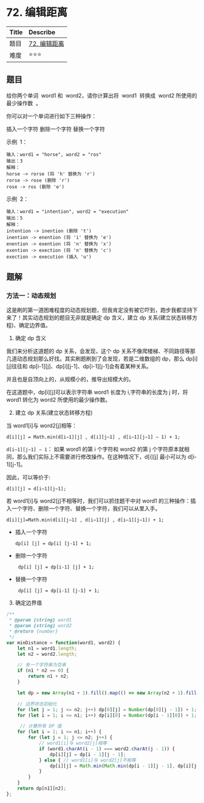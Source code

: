 # 72. 编辑距离

| Title | Describe                                                        |
| :---- | :-------------------------------------------------------------- |
| 题目  | [72. 编辑距离](https://leetcode-cn.com/problems/edit-distance/) |
| 难度  | ⭐⭐⭐                                                          |

## 题目

给你两个单词  word1 和  word2，请你计算出将  word1  转换成  word2 所使用的最少操作数  。

你可以对一个单词进行如下三种操作：

插入一个字符
删除一个字符
替换一个字符

示例  1：

```
输入：word1 = "horse", word2 = "ros"
输出：3
解释：
horse -> rorse (将 'h' 替换为 'r')
rorse -> rose (删除 'r')
rose -> ros (删除 'e')
```

示例  2：

```
输入：word1 = "intention", word2 = "execution"
输出：5
解释：
intention -> inention (删除 't')
inention -> enention (将 'i' 替换为 'e')
enention -> exention (将 'n' 替换为 'x')
exention -> exection (将 'n' 替换为 'c')
exection -> execution (插入 'u')
```

## 题解

### 方法一：动态规划

这是刷的第一道困难程度的动态规划题，但我肯定没有被它吓到，跑步我都坚持下来了！其实动态规划的题目无非就是确定 dp 含义，建立 dp 关系(建立状态转移方程)、确定边界值。

1. 确定 dp 含义

我们来分析这道题的 dp 关系，会发现，这个 dp 关系不像爬楼梯、不同路径等那几道动态规划那么好找。其实刷题刷到了会发现，若是二维数组的 dp，那么 dp[i][j]往往和 dp[i-1][j]、dp[i][j-1]、dp[i-1][j-1]会有着某种关系。

并且也是自顶向上的，从规模小的，推导出规模大的。

在这道题中，dp[i][j]可以表示字符串 word1 长度为 i,字符串的长度为 j 时，将 word1 转化为 word2 所使用的最少操作数。

2. 建立 dp 关系(建立状态转移方程)

当 word1[i]与 word2[j]相等：

```
d[i][j] = Math.min(d[i−1][j] , d[i][j−1] , d[i−1][j−1] − 1) + 1;
```

 `d[i−1][j−1] − 1`：
如果 word1 的第 i 个字符和 word2 的第 j 个字符原本就相同，那么我们实际上不需要进行修改操作。在这种情况下，d[i][j] 最小可以为 d[i-1][j-1]。

因此，可以等价于:

```
d[i][j] = d[i−1][j−1];
```

若 word1[i]与 word2[j]不相等时，我们可以抓住题干中对 word1 的三种操作：插入一个字符、删除一个字符、替换一个字符，我们可以从里入手。

```
d[i][j]=Math.min(d[i][j−1] , d[i−1][j] , d[i−1][j−1]) + 1;
```

- 插入一个字符

  ```
  dp[i] [j] = dp[i] [j-1] + 1;
  ```

- 删除一个字符

  ```
   dp[i] [j] = dp[i-1] [j] + 1;
  ```

- 替换一个字符

  ```
   dp[i] [j] = dp[i-1] [j-1] + 1;
  ```

3. 确定边界值

```javascript
/**
 * @param {string} word1
 * @param {string} word2
 * @return {number}
 */
var minDistance = function(word1, word2) {
    let n1 = word1.length;
    let n2 = word2.length;

    // 有一个字符串为空串
    if (n1 * n2 == 0) {
        return n1 + n2;
    }

    let dp = new Array(n1 + 1).fill().map(() => new Array(n2 + 1).fill([]));

    // 边界状态初始化
    for (let j = 1; j <= n2; j++) dp[0][j] = Number(dp[0][j - 1]) + 1;
    for (let i = 1; i <= n1; i++) dp[i][0] = Number(dp[i - 1][0]) + 1;

     // 计算所有 DP 值
    for (let i = 1; i <= n1; i++) {
        for (let j = 1; j <= n2; j++) {
            // word1[i]与 word2[j]相等
            if (word1.charAt(i - 1) === word2.charAt(j - 1)) {
                dp[i][j] = dp[i - 1][j - 1];
            } else { // word1[i]与 word2[j]不相等
                dp[i][j] = Math.min(Math.min(dp[i - 1][j - 1], dp[i][j - 1]), dp[i - 1][j]) + 1;
            }
        }
    }
    return dp[n1][n2];
};
```
